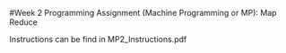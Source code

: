 #Week 2 Programming Assignment (Machine Programming or MP): Map Reduce 

Instructions can be find in MP2_Instructions.pdf

